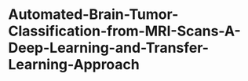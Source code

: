 # Automated-Brain-Tumor-Classification-from-MRI-Scans-A-Deep-Learning-and-Transfer-Learning-Approach